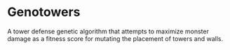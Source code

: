# Genotowers
A tower defense genetic algorithm that attempts to maximize monster damage as a fitness score for mutating the placement of towers and walls.
